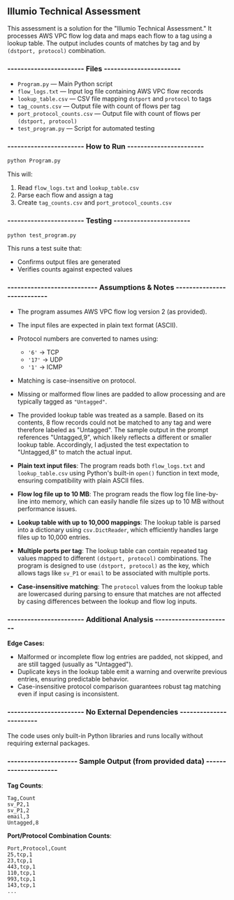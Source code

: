 ## Illumio Technical Assessment

This assessment is a solution for the "Illumio Technical Assessment." It processes AWS VPC flow log data and maps each flow to a tag using a lookup table. The output includes counts of matches by tag and by `(dstport, protocol)` combination.


### ----------------------- Files ----------------------- ###

- `Program.py` — Main Python script
- `flow_logs.txt` — Input log file containing AWS VPC flow records
- `lookup_table.csv` — CSV file mapping `dstport` and `protocol` to tags
- `tag_counts.csv` — Output file with count of flows per tag
- `port_protocol_counts.csv` — Output file with count of flows per `(dstport, protocol)`
- `test_program.py` — Script for automated testing


### ----------------------- How to Run ----------------------- ###

```bash
python Program.py
```

This will:
1. Read `flow_logs.txt` and `lookup_table.csv`
2. Parse each flow and assign a tag
3. Create `tag_counts.csv` and `port_protocol_counts.csv`


### ----------------------- Testing ----------------------- ###

```bash
python test_program.py
```

This runs a test suite that:
- Confirms output files are generated
- Verifies counts against expected values


### --------------------------- Assumptions & Notes --------------------------- ###

- The program assumes AWS VPC flow log version 2 (as provided).
- The input files are expected in plain text format (ASCII).
- Protocol numbers are converted to names using:
  - `'6'` → TCP
  - `'17'` → UDP
  - `'1'` → ICMP
- Matching is case-insensitive on protocol.
- Missing or malformed flow lines are padded to allow processing and are typically tagged as `"Untagged"`.
- The provided lookup table was treated as a sample. Based on its contents, 8 flow records could not be matched to any tag and were therefore labeled as "Untagged". The sample output in the prompt references "Untagged,9", which likely reflects a different or smaller lookup table. Accordingly, I adjusted the test expectation to "Untagged,8" to match the actual input.

- **Plain text input files**: The program reads both `flow_logs.txt` and `lookup_table.csv` using Python's built-in `open()` function in text mode, ensuring compatibility with plain ASCII files.

- **Flow log file up to 10 MB**: The program reads the flow log file line-by-line into memory, which can easily handle file sizes up to 10 MB without performance issues.

- **Lookup table with up to 10,000 mappings**: The lookup table is parsed into a dictionary using `csv.DictReader`, which efficiently handles large files up to 10,000 entries.

- **Multiple ports per tag**: The lookup table can contain repeated tag values mapped to different `(dstport, protocol)` combinations. The program is designed to use `(dstport, protocol)` as the key, which allows tags like `sv_P1` or `email` to be associated with multiple ports.

- **Case-insensitive matching**: The `protocol` values from the lookup table are lowercased during parsing to ensure that matches are not affected by casing differences between the lookup and flow log inputs.


### ----------------------- Additional Analysis ----------------------- ###

**Edge Cases:**
- Malformed or incomplete flow log entries are padded, not skipped, and are still tagged (usually as "Untagged").
- Duplicate keys in the lookup table emit a warning and overwrite previous entries, ensuring predictable behavior.
- Case-insensitive protocol comparison guarantees robust tag matching even if input casing is inconsistent.


### ----------------------- No External Dependencies ----------------------- ###

The code uses only built-in Python libraries and runs locally without requiring external packages.


### --------------------- Sample Output (from provided data) --------------------- ###

**Tag Counts**:
```
Tag,Count
sv_P2,1
sv_P1,2
email,3
Untagged,8
```

**Port/Protocol Combination Counts**:
```
Port,Protocol,Count
25,tcp,1
23,tcp,1
443,tcp,1
110,tcp,1
993,tcp,1
143,tcp,1
...
```

